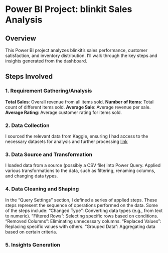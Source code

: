 # Power BI Project: blinkit Sales Analysis

## Overview
This Power BI project analyzes blinkit’s sales performance, customer satisfaction, and inventory distribution. I’ll walk through the key steps and insights generated from the dashboard.

## Steps Involved
### 1. Requirement Gathering/Analysis

  **Total Sales**: Overall revenue from all items sold.
  **Number of Items**: Total count of different items sold.
  **Average Sale**: Average revenue per sale.
  **Average Rating**: Average customer rating for items sold.

### 2. Data Collection
I sourced the relevant data from Kaggle, ensuring I had access to the necessary datasets for analysis and further processing [link](https://www.kaggle.com/datasets/tomtillo/blinkit-grocery-list-price-city-date)


### 3. Data Source and Transformation

I loaded data from a source (possibly a CSV file) into Power Query.
Applied various transformations to the data, such as filtering, renaming columns, and changing data types.

### 4. Data Cleaning and Shaping

In the “Query Settings” section, I defined a series of applied steps. These steps represent the sequence of operations performed on the data.
    Some of the steps include:
“Changed Type”: Converting data types (e.g., from text to numeric).
“Filtered Rows”: Selecting specific rows based on conditions.
“Removed Columns”: Eliminating unnecessary columns.
“Replaced Values”: Replacing specific values with others.
“Grouped Data”: Aggregating data based on certain criteria.

### 5. Insights Generation


